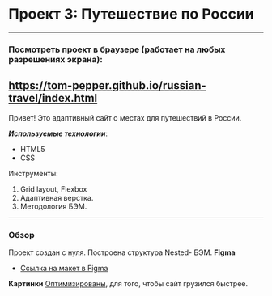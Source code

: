 # Проект 3: Путешествие по России
----
### Посмотреть проект в браузере (работает на любых разрешениях экрана): 
https://tom-pepper.github.io/russian-travel/index.html
----

Привет! Это адаптивный сайт о местах для путешествий в России.

_**Используемые технологии**_: 
* HTML5
* CSS

Инструменты:
1. Grid layout, Flexbox
2. Адаптивная верстка.
3. Методология БЭМ.


----
### Обзор
Проект создан с нуля. Построена структура Nested- БЭМ.
**Figma**

* [Ссылка на макет в Figma](https://www.figma.com/file/OyRWEjU6wBwRe1hapzQoLx/Sprint-3%3A-Russia-%2F-desktop-%2B-mobile?node-id=28503%3A0)

**Картинки**
[Оптимизированы](https://tinypng.com/), для того, чтобы сайт грузился быстрее.
